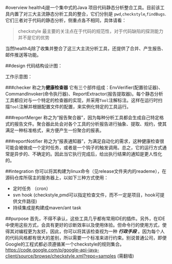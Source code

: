 #overview
health4j是一个集中式的Java 项目代码静态分析整合工具。目前该工具内置了对三大主流静态分析工具的整合，它们分别是 `pwd`,`checkstyle`,`findBugs`. 它们三者对于代码的静态分析，侧重点各不相同，具体请看：






> checkstyle 最主要的关注点在于代码的规范性，对于代码缺陷的探测能力并不是它的优势

当然health4j除了收集并整合了这三大主流分析工具，还提供了合并、产生报告、邮件推送等功能。

##design
代码结构设计图：


工作示意图：



###checker
称之为**健康检查器** 它有三个部件组成：EnvVerifier(配置验证器)、CommandInvoker(命令执行器)、ReportExtractor(报告提取器)。每个静态分析工具都应对与一个特定的检查器的实现，并采用`Tool`注解标注。这样在运行时扫描`Tool`注解并根据配置文件的配置，来实例化特定的工具运行。

###reportMerger
称之为“报告聚合器”，因为每种分析工具都会生成自己特定格式的报告文件。聚合器此处会对各个工具的分析报告进行抽象、提取、规约，使其满足一种标准格式，来方便产生一份聚合的报表。

###reportNotifier
称之为“报表通知器”，为满足自动化的需求，这种健康检查很可能会被做成一个定时任务，或者是一个钩子的触发调用。总之，它的运行方式通常是异步的、不确定的。因此当它执行完成后，给出执行结果的通知是更人性化的。


##integration
你可以将其构建为linux命令（见release文件夹内的reademe），在源码仓库所宿主的服务器上，以如下三种方式使用：

* 定时任务 （cron）
* svn hook (checkstyle,pmd可以指定检查文件，而不一定是项目，hook可提供文件路径)
* 持续集成是构建成maven/ant task

##purpose
首先，不得不承认，这些工具几乎都有常用IDE的插件。另外，在IDE中使用这些方式，会具有更好的诊断效率以及使用体验。但命令行的使用方式，使得其对编程更为友好。因此，你可以将其该检查视为一种 ***行政手段***
。因为每个人的代码风格都有很大的差别，所以需要一个标准来进行约束。别说普通公司，即便Google的工程式都必须遵循某一个checkstyle的规则集合。https://code.google.com/p/google-api-java-client/source/browse/checkstyle.xml?repo=samples (需翻墙)



